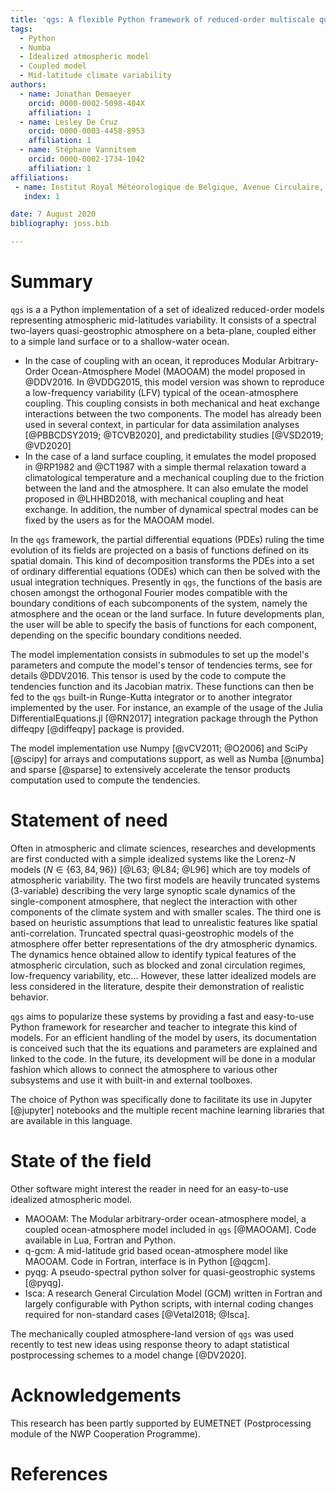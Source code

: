 ```yaml
---
title: 'qgs: A flexible Python framework of reduced-order multiscale quasi-geostrophic spectral models'
tags:
  - Python
  - Numba
  - Idealized atmospheric model
  - Coupled model
  - Mid-latitude climate variability
authors:
  - name: Jonathan Demaeyer
    orcid: 0000-0002-5098-404X 
    affiliation: 1
  - name: Lesley De Cruz
    orcid: 0000-0003-4458-8953
    affiliation: 1
  - name: Stéphane Vannitsem 
    orcid: 0000-0002-1734-1042
    affiliation: 1
affiliations:
 - name: Institut Royal Météorologique de Belgique, Avenue Circulaire, 3, 1180 Brussels, Belgium
   index: 1

date: 7 August 2020
bibliography: joss.bib

---
```


# Summary

`qgs` is a a Python implementation of a set of idealized reduced-order models representing atmospheric mid-latitudes variability. 
It consists of a spectral two-layers quasi-geostrophic atmosphere on a beta-plane, coupled either to a simple land surface or to a shallow-water ocean.

* In the case of coupling with an ocean, it reproduces Modular Arbitrary-Order Ocean-Atmosphere Model (MAOOAM) the model proposed in @DDV2016. In @VDDG2015, this model version was shown to reproduce a 
low-frequency variability (LFV) typical of the ocean-atmosphere coupling. 
This coupling consists in both mechanical and heat exchange interactions between the two components. 
The model has already been used in several context, in particular for data assimilation analyses [@PBBCDSY2019; @TCVB2020], 
and predictability studies [@VSD2019; @VD2020]
* In the case of a land surface coupling, it emulates the model proposed in @RP1982 and @CT1987 with a simple thermal relaxation toward a climatological temperature and a mechanical coupling due to the 
friction between the land and the atmosphere. It can also emulate the model proposed in @LHHBD2018, with mechanical coupling and heat exchange. In addition, the number of dynamical spectral modes can be fixed by the users as for the MAOOAM model.

In the `qgs` framework, the partial differential equations (PDEs) ruling the time evolution of its fields are projected on a basis of functions defined on its 
spatial domain. 
This kind of decomposition transforms the PDEs into a set of ordinary differential equations (ODEs) which can then be solved with the usual integration techniques.
Presently in `qgs`, the functions of the basis are chosen amongst the orthogonal Fourier modes compatible with the boundary conditions of each subcomponents of the system, namely the atmosphere and the ocean or the land surface. 
In future developments plan, the user will be able to specify the basis of functions for each component, depending on the specific boundary conditions needed.

The model implementation consists in submodules to set up the model's parameters and compute the model's tensor of tendencies terms, see for details @DDV2016.
This tensor is used by the code to compute the tendencies function and its Jacobian matrix. These functions can then be fed to the `qgs` built-in Runge-Kutta integrator or 
to another integrator implemented by the user. For instance, an example of the usage of the Julia DifferentialEquations.jl [@RN2017] integration package through the Python diffeqpy [@diffeqpy] package is provided.

The model implementation use Numpy [@vCV2011; @O2006] and SciPy [@scipy] for arrays and computations support, as well as Numba [@numba] and sparse [@sparse] to extensively accelerate the tensor products computation used to compute the tendencies.

# Statement of need

Often in atmospheric and climate sciences, researches and developments are first conducted with a simple idealized systems like the Lorenz-$N$ models ($N \in \{63, 84, 96\}$) [@L63; @L84; @L96] which are toy models of atmospheric variability. 
The two first models are heavily truncated systems (3-variable) describing the very large synoptic scale dynamics of the single-component atmosphere, that neglect the interaction with other components of the climate system and with smaller scales.
The third one is based on heuristic assumptions that lead to unrealistic features like spatial anti-correlation. 
Truncated spectral quasi-geostrophic models of the atmosphere offer better representations of the dry atmospheric dynamics. The dynamics hence obtained allow to 
identify typical features of the atmospheric circulation, such as blocked and zonal circulation regimes, low-frequency variability, etc...
However, these latter idealized models are less considered in the literature, despite their demonstration of realistic behavior.

`qgs` aims to popularize these systems by providing a fast and easy-to-use Python framework for researcher and teacher to integrate this kind of models. 
For an efficient handling of the model by users, its documentation is conceived such that the its equations and parameters are explained and linked to the code.
In the future, its development will be done in a modular fashion which allows to connect the atmosphere to various other subsystems and use it with built-in and external toolboxes.

The choice of Python was specifically done to facilitate its use in Jupyter [@jupyter] notebooks and the multiple recent machine learning libraries that are available in this 
language.

# State of the field

Other software might interest the reader in need for an easy-to-use idealized atmospheric model.

* MAOOAM: The Modular arbitrary-order ocean-atmosphere model, a coupled ocean-atmosphere model included in `qgs` [@MAOOAM]. 
          Code available in Lua, Fortran and Python.
* q-gcm: A mid-latitude grid based ocean-atmosphere model like MAOOAM. Code in Fortran, interface is in Python [@qgcm].
* pyqg: A pseudo-spectral python solver for quasi-geostrophic systems [@pyqg].
* Isca: A research General Circulation Model (GCM) written in Fortran and largely
        configurable with Python scripts, with internal coding changes required for non-standard cases [@Vetal2018; @Isca].

The mechanically coupled atmosphere-land version of `qgs` was used recently to test new ideas using response theory to adapt statistical postprocessing schemes to a model change [@DV2020].
 
# Acknowledgements

This research has been partly supported by EUMETNET (Postprocessing module of the NWP Cooperation Programme).

# References
